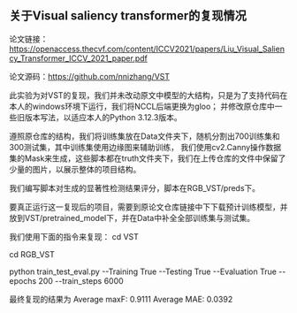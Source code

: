 ## 关于Visual saliency transformer的复现情况 

论文链接：https://openaccess.thecvf.com/content/ICCV2021/papers/Liu_Visual_Saliency_Transformer_ICCV_2021_paper.pdf

论文源码：https://github.com/nnizhang/VST

此实验为对VST的复现，我们并未改动原文中模型的大结构，只是为了支持代码在本人的windows环境下运行，我们将NCCL后端更换为gloo；
并修改原仓库中一些旧版本写法，以适应本人的Python 3.12.3版本。

遵照原仓库的结构，我们将训练集放在Data文件夹下，随机分割出700训练集和300测试集，其中训练集使用边缘图来辅助训练，
我们使用cv2.Canny操作数据集的Mask来生成，这些脚本都在truth文件夹下，我们在上传仓库的文件中保留了少量的图片，以展示整体的项目结构。

我们编写脚本对生成的显著性检测结果评分，脚本在RGB_VST/preds下。

要真正运行这一复现后的项目，需要到原论文仓库链接中下下载预计训练模型，并放到VST/pretrained_model下，并在Data中补全全部训练集与测试集。

我们使用下面的指令来复现：
cd VST

cd RGB_VST

python train_test_eval.py --Training True --Testing True --Evaluation True --epochs 200 --train_steps 6000

最终复现的结果为
Average maxF: 0.9111
Average MAE: 0.0392
